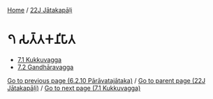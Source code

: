 
[Home](/) / [22J Jātakapāḷi](/tipitaka/22J.md)

# 𑁭 𑀲𑀢𑁆𑀢𑀓𑀦𑀺𑀧𑀸𑀢

* [7.1 Kukkuvagga](/tipitaka/22J/7/7.1.md)
* [7.2 Gandhāravagga](/tipitaka/22J/7/7.2.md)

[Go to previous page (6.2.10 Pārāvatajātaka)](/tipitaka/22J/6/6.2/6.2.10.md) / [Go to parent page (22J Jātakapāḷi)](/tipitaka/22J/0.md) / [Go to next page (7.1 Kukkuvagga)](/tipitaka/22J/7/7.1.md)


